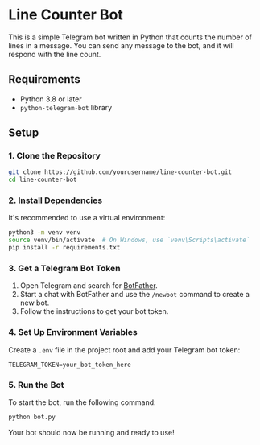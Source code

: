 # Line Counter Bot

This is a simple Telegram bot written in Python that counts the number of lines in a message. You can send any message to the bot, and it will respond with the line count.

## Requirements

- Python 3.8 or later
- `python-telegram-bot` library

## Setup

### 1. Clone the Repository

```bash
git clone https://github.com/yourusername/line-counter-bot.git
cd line-counter-bot
```

### 2. Install Dependencies

It's recommended to use a virtual environment:

```bash
python3 -m venv venv
source venv/bin/activate  # On Windows, use `venv\Scripts\activate`
pip install -r requirements.txt
```

### 3. Get a Telegram Bot Token

1. Open Telegram and search for [BotFather](https://t.me/BotFather).
2. Start a chat with BotFather and use the `/newbot` command to create a new bot.
3. Follow the instructions to get your bot token.

### 4. Set Up Environment Variables

Create a `.env` file in the project root and add your Telegram bot token:

```plaintext
TELEGRAM_TOKEN=your_bot_token_here
```

### 5. Run the Bot

To start the bot, run the following command:

```bash
python bot.py
```

Your bot should now be running and ready to use!

